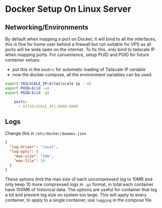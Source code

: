 # Docker Setup On Linux Server
## Networking/Environments
By default when mapping a port on Docker, it will bind to all the interfaces, this is fine for home user behind a firewall but not suitable for VPS as all ports will be wide open on the internet. To fix this, only bind to tailscale IP when mapping ports. For convenience, setup PUID and PGID for future container setups.
- put this in the `bashrc` for automatic loading of Tailscale IP variable
- now the docker compose, all the environment variables can be used.

```bash
export TAILSCALE_IP=$(tailscale ip --4)
export PUID=$(id -u)
export PGID=$(id -g)
```
```yaml
	ports:
	  - ${TAILSCALE_IP}:8080:8080
```
## Logs
Change this in `/etc/docker/daemon.json`
```json
{
  "log-driver": "local",
  "log-opts": {
    "max-size": "10m",
    "max-file": 10
  }
}
```
These options limit the max size of each uncompressed log to 10MB and only keep 10 more compressed logs in `.gz` format, in total each container have 100MB of historical data.
The options are useful for container that log a lot and prevent log size on system too large. This will apply to every container, to apply to a single container, use `logging` in the compose file.
